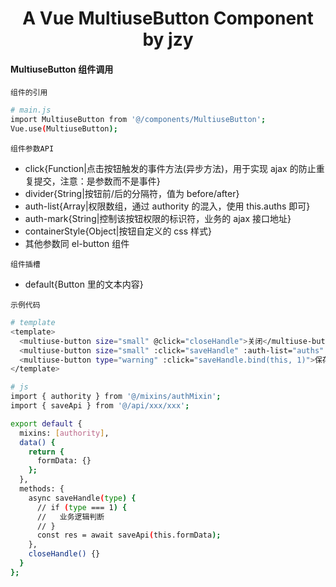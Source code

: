 <h1 align="center">
  A Vue MultiuseButton Component by jzy
</h1>

#### MultiuseButton 组件调用

`组件的引用`

```bash
# main.js
import MultiuseButton from '@/components/MultiuseButton';
Vue.use(MultiuseButton);
```

`组件参数API`

- click{Function|点击按钮触发的事件方法(异步方法)，用于实现 ajax 的防止重复提交，注意：是参数而不是事件}
- divider{String|按钮前/后的分隔符，值为 before/after}
- auth-list{Array|权限数组，通过 authority 的混入，使用 this.auths 即可}
- auth-mark{String|控制该按钮权限的标识符，业务的 ajax 接口地址}
- containerStyle{Object|按钮自定义的 css 样式}
- 其他参数同 el-button 组件

`组件插槽`

- default{Button 里的文本内容}

`示例代码`

```bash
# template
<template>
  <multiuse-button size="small" @click="closeHandle">关闭</multiuse-button>
  <multiuse-button size="small" :click="saveHandle" :auth-list="auths" auth-mark="/api/aaa">保存<multiuse-button>
  <multiuse-button type="warning" :click="saveHandle.bind(this, 1)">保存</multiuse-button>
</template>

# js
import { authority } from '@/mixins/authMixin';
import { saveApi } from '@/api/xxx/xxx';

export default {
  mixins: [authority],
  data() {
    return {
      formData: {}
    };
  },
  methods: {
    async saveHandle(type) {
      // if (type === 1) {
      //   业务逻辑判断
      // }
      const res = await saveApi(this.formData);
    },
    closeHandle() {}
  }
};
```
